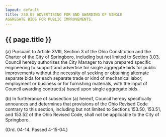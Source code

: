 ```yaml
---
layout: default 
title: 230.05 ADVERTISING FOR AND AWARDING OF SINGLE
AGGREGATE BIDS FOR PUBLIC IMPROVEMENTS.
---
```


{{ page.title }}
----------------

​(a) Pursuant to Article XVIII, Section 3 of the Ohio Constitution and
the Charter of the City of Springboro, including but not limited to
Section [3.03](13291520.html), Council hereby authorizes the City
Manager to have prepared specific engineering to support and advertise
for single aggregate bids for public improvements without the necessity
of seeking or obtaining alternate separate bids for each separate trade
or kind of mechanical labor, employment or business or for furnishing
materials, with the input of Council awarding contract(s) based upon
single aggregate bids.

​(b) In furtherance of subsection (a) hereof, Council hereby
specifically announces and determines that provisions of the Ohio
Revised Code contrary to this section, including but not limited to
Sections 153.50, 153.51, and 153.52 of the Ohio Revised Code, shall not
be applicable to the City of Springboro.

(Ord. 04-14. Passed 4-15-04.)
